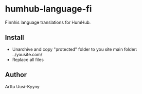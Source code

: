 # humhub-language-fi
Finnhis language translations for HumHub.

## Install
- Unarchive and copy "protected" folder to you site main folder: ../yousite.com/
- Replace all files

## Author
Arttu Uusi-Kyyny
